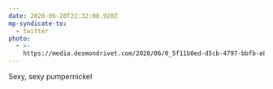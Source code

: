 ```yaml
---
date: 2020-06-20T22:32:08.928Z
mp-syndicate-to:
  - twitter
photo:
  - >-
    https://media.desmondrivet.com/2020/06/0_5f11b0ed-d5cb-4797-bbfb-e8fcc9c2e860.jpg
---
```


Sexy, sexy pumpernickel
